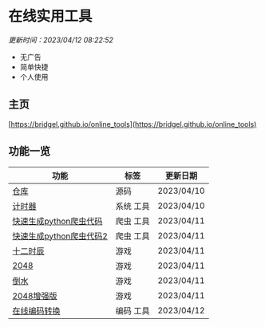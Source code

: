 # 在线实用工具

<i>更新时间：2023/04/12 08:22:52</i>

- 无广告
- 简单快捷
- 个人使用

## 主页

[https://bridgel.github.io/online_tools](https://bridgel.github.io/online_tools)

## 功能一览

功能|标签|更新日期
-|-|-
[仓库](https://bridgel.github.io/online_tools/https://github.com/bridgeL/online_tools)|源码|2023/04/10
[计时器](https://bridgel.github.io/online_tools/tools/timer.html)|系统 工具|2023/04/10
[快速生成python爬虫代码](https://bridgel.github.io/online_tools/tools/quick_spider.html)|爬虫 工具|2023/04/11
[快速生成python爬虫代码2](https://bridgel.github.io/online_tools/tools/quick_spider2.html)|爬虫 工具|2023/04/11
[十二时辰](https://bridgel.github.io/online_tools/games/time/)|游戏|2023/04/11
[2048](https://bridgel.github.io/online_tools/games/2048/)|游戏|2023/04/11
[倒水](https://bridgel.github.io/online_tools/games/cocktail/)|游戏|2023/04/11
[2048增强版](https://bridgel.github.io/online_tools/games/2048-plus.html)|游戏|2023/04/11
[在线编码转换](https://bridgel.github.io/online_tools/tools/guess_code/)|编码 工具|2023/04/12
